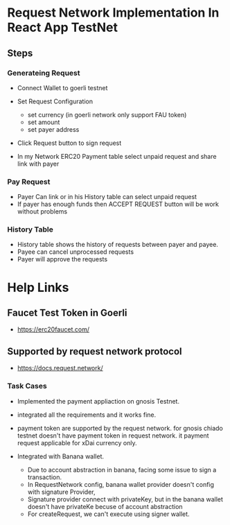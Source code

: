 # Request Network Implementation In React App TestNet

## Steps

### Generateing Request
- Connect Wallet to goerli testnet
- Set Request Configuration
    
    - set currency (in goerli network only support FAU token)
    - set amount 
    - set payer address

- Click Request button to sign request
- In my Network ERC20 Payment table select unpaid request and share link with payer

### Pay Request
- Payer Can link or in his History table can select unpaid request
- If payer has enough funds then ACCEPT REQUEST button will be work without problems

### History Table
- History table shows the history of requests between payer and payee.
- Payee can cancel unprocessed requests
- Payer will approve the requests


# Help Links

## Faucet Test Token in Goerli 
- https://erc20faucet.com/
## Supported by request network protocol
- https://docs.request.network/


### Task Cases

- Implemented the payment appliaction on gnosis Testnet.
- integrated all the requirements and it works fine.
- payment token are supported by the request network. for gnosis chiado testnet doesn't have payment token in request network. it payment request applicable for xDai currency only.
- Integrated with Banana wallet.
 
    - Due to account abstraction in banana, facing some issue to sign a transaction.
    - In RequestNetwork config, banana wallet provider doesn't config with signature Provider,
    - Signature provider connect with privateKey, but in the banana wallet doesn't have privateKe becuse of account abstraction
    - For createRequest, we can't execute using signer wallet.
